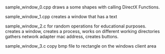 sample_window_0.cpp draws a some shapes with calling DirectX Functions.



sample_window_1.cpp creates a window that has a text



sample_window_2.c for random operations for educational purposes.
creates a window, creates a process, works on different working directories
gathers network adapter mac address, creates buttons.



sample_window_3.c copy bmp file to rectangle on the windows client area
  
